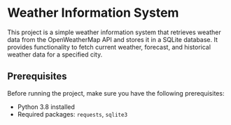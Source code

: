 # Weather Information System

This project is a simple weather information system that retrieves weather data from the OpenWeatherMap API and stores it in a SQLite database. It provides functionality to fetch current weather, forecast, and historical weather data for a specified city.

## Prerequisites

Before running the project, make sure you have the following prerequisites:

- Python 3.8 installed
- Required packages: `requests`, `sqlite3`